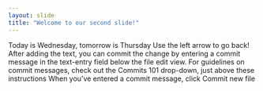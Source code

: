 ```yaml
---
layout: slide
title: "Welcome to our second slide!"
---
```

Today is Wednesday, tomorrow is Thursday
Use the left arrow to go back!
After adding the text, you can commit the change by entering a commit message in the text-entry field below the file edit view. For guidelines on commit messages, check out the Commits 101 drop-down, just above these instructions
When you’ve entered a commit message, click Commit new file
